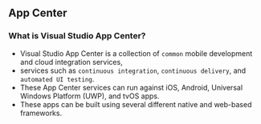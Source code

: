 ## App Center

### What is Visual Studio App Center?
* Visual Studio App Center is a collection of `common` mobile development and cloud integration services,
* services such as `continuous integration`, `continuous delivery`, and `automated UI testing`.
* These App Center services can run against iOS, Android, Universal Windows Platform (UWP), and tvOS apps.
* These apps can be built using several different native and web-based frameworks.

